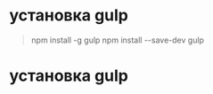 установка gulp
==============
> npm install -g gulp
> npm install --save-dev gulp

установка gulp
==============
